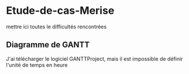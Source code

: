 # Etude-de-cas-Merise

mettre ici toutes le difficultés rencontrées

## Diagramme de GANTT

J'ai télécharger le logiciel GANTTProject, mais il est impossible de définir l'unité de temps en heure
